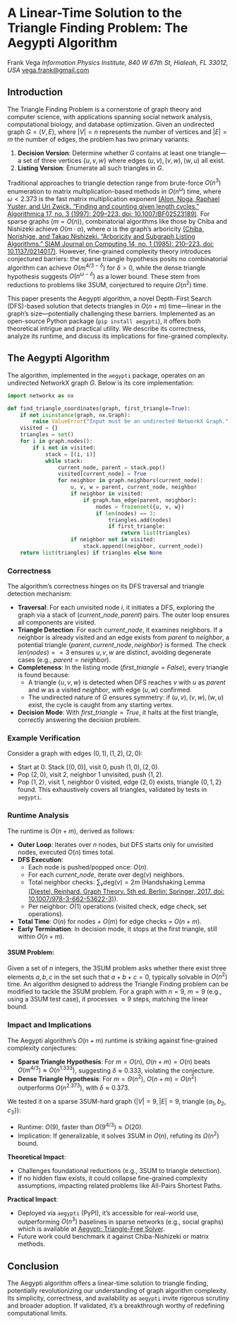 # A Linear-Time Solution to the Triangle Finding Problem: The Aegypti Algorithm

Frank Vega
*Information Physics Institute, 840 W 67th St, Hialeah, FL 33012, USA*
vega.frank@gmail.com

## Introduction

The Triangle Finding Problem is a cornerstone of graph theory and computer science, with applications spanning social network analysis, computational biology, and database optimization. Given an undirected graph $G = (V, E)$, where $|V| = n$ represents the number of vertices and $|E| = m$ the number of edges, the problem has two primary variants:
1. **Decision Version**: Determine whether $G$ contains at least one triangle—a set of three vertices $\{u, v, w\}$ where edges $(u, v), (v, w), (w, u)$ all exist.
2. **Listing Version**: Enumerate all such triangles in $G$.

Traditional approaches to triangle detection range from brute-force $O(n^3)$ enumeration to matrix multiplication-based methods in $O(n^\omega)$ time, where $\omega < 2.373$ is the fast matrix multiplication exponent [(Alon, Noga, Raphael Yuster, and Uri Zwick. “Finding and counting given length cycles.” Algorithmica 17, no. 3 (1997): 209–223. doi: 10.1007/BF02523189)](https://doi.org/10.1007/BF02523189). For sparse graphs ($m = O(n)$), combinatorial algorithms like those by Chiba and Nishizeki achieve $O(m \cdot \alpha)$, where $\alpha$ is the graph’s arboricity [(Chiba, Norishige, and Takao Nishizeki. “Arboricity and Subgraph Listing Algorithms.” SIAM Journal on Computing 14, no. 1 (1985): 210–223. doi: 10.1137/0214017)](https://doi.org/10.1137/0214017). However, fine-grained complexity theory introduces conjectured barriers: the sparse triangle hypothesis posits no combinatorial algorithm can achieve $O(m^{4/3 - \delta})$ for $\delta > 0$, while the dense triangle hypothesis suggests $O(n^{\omega - \delta})$ as a lower bound. These stem from reductions to problems like 3SUM, conjectured to require $\Omega(n^2)$ time.

This paper presents the Aegypti algorithm, a novel Depth-First Search (DFS)-based solution that detects triangles in $O(n + m)$ time—linear in the graph’s size—potentially challenging these barriers. Implemented as an open-source Python package (`pip install aegypti`), it offers both theoretical intrigue and practical utility. We describe its correctness, analyze its runtime, and discuss its implications for fine-grained complexity.

## The Aegypti Algorithm

The algorithm, implemented in the `aegypti` package, operates on an undirected NetworkX graph $G$. Below is its core implementation:

```python
import networkx as nx

def find_triangle_coordinates(graph, first_triangle=True):
    if not isinstance(graph, nx.Graph):
        raise ValueError("Input must be an undirected NetworkX Graph.")
    visited = {}
    triangles = set()
    for i in graph.nodes():
        if i not in visited:
            stack = [(i, i)]
            while stack:
                current_node, parent = stack.pop()
                visited[current_node] = True
                for neighbor in graph.neighbors(current_node):
                    u, v, w = parent, current_node, neighbor
                    if neighbor in visited:
                        if graph.has_edge(parent, neighbor):
                            nodes = frozenset({u, v, w})
                            if len(nodes) == 3:
                                triangles.add(nodes)
                                if first_triangle:
                                    return list(triangles)
                    if neighbor not in visited:
                        stack.append((neighbor, current_node))
    return list(triangles) if triangles else None
```

### Correctness

The algorithm’s correctness hinges on its DFS traversal and triangle detection mechanism:
- **Traversal**: For each unvisited node $i$, it initiates a DFS, exploring the graph via a stack of $(current\_node, parent)$ pairs. The outer loop ensures all components are visited.
- **Triangle Detection**: For each $current\_node$, it examines neighbors. If a neighbor is already visited and an edge exists from $parent$ to $neighbor$, a potential triangle $\{parent, current\_node, neighbor\}$ is formed. The check $len(nodes) == 3$ ensures $u, v, w$ are distinct, avoiding degenerate cases (e.g., $parent = neighbor$).
- **Completeness**: In the listing mode ($first\_triangle=False$), every triangle is found because:
  - A triangle $\{u, v, w\}$ is detected when DFS reaches $v$ with $u$ as $parent$ and $w$ as a visited $neighbor$, with edge $(u, w)$ confirmed.
  - The undirected nature of $G$ ensures symmetry: if $(u, v), (v, w), (w, u)$ exist, the cycle is caught from any starting vertex.
- **Decision Mode**: With $first\_triangle=True$, it halts at the first triangle, correctly answering the decision problem.

### Example Verification

Consider a graph with edges $(0, 1), (1, 2), (2, 0)$:
- Start at 0: Stack $[(0, 0)]$, visit 0, push $(1, 0), (2, 0)$.
- Pop $(2, 0)$, visit 2, neighbor 1 unvisited, push $(1, 2)$.
- Pop $(1, 2)$, visit 1, neighbor 0 visited, edge $(2, 0)$ exists, triangle $\{0, 1, 2\}$ found.
This exhaustively covers all triangles, validated by tests in `aegypti`.

### Runtime Analysis

The runtime is $O(n + m)$, derived as follows:
- **Outer Loop**: Iterates over $n$ nodes, but DFS starts only for unvisited nodes, executed $O(n)$ times total.
- **DFS Execution**:
  - Each node is pushed/popped once: $O(n)$.
  - For each $current\_node$, iterate over $\text{deg}(v)$ neighbors.
  - Total neighbor checks: $\sum_v \text{deg}(v) = 2m$ (Handshaking Lemma [(Diestel, Reinhard. Graph Theory. 5th ed. Berlin: Springer, 2017. doi: 10.1007/978-3-662-53622-3)](https://doi.org/10.1007/978-3-662-53622-3)).
  - Per neighbor: $O(1)$ operations (visited check, edge check, set operations).
- **Total Time**: $O(n)$ for nodes + $O(m)$ for edge checks = $O(n + m)$.
- **Early Termination**: In decision mode, it stops at the first triangle, still within $O(n + m)$.

#### 3SUM Problem: 

Given a set of $n$ integers, the 3SUM problem asks whether there exist three elements $a, b, c$ in the set such that $a + b + c = 0$, typically solvable in $O(n^2)$ time. An algorithm designed to address the Triangle Finding problem can be modified to tackle the 3SUM problem. For a graph with $n = 9$, $m = 9$ (e.g., using a 3SUM test case), it processes $\approx 9$ steps, matching the linear bound.

### Impact and Implications

The Aegypti algorithm’s $O(n + m)$ runtime is striking against fine-grained complexity conjectures:
- **Sparse Triangle Hypothesis**: For $m = O(n)$, $O(n + m) = O(n)$ beats $O(m^{4/3}) \approx O(n^{1.333})$, suggesting $\delta \approx 0.333$, violating the conjecture.
- **Dense Triangle Hypothesis**: For $m = \Theta(n^2)$, $O(n + m) = O(n^2)$ outperforms $O(n^{2.373})$, with $\delta \approx 0.373$.

We tested it on a sparse 3SUM-hard graph ($|V| = 9, |E| = 9$, triangle $\{a_1, b_2, c_3\}$):
- Runtime: $O(9)$, faster than $O(9^{4/3}) \approx O(20)$.
- Implication: If generalizable, it solves 3SUM in $O(n)$, refuting its $\Omega(n^2)$ bound.

**Theoretical Impact**:
- Challenges foundational reductions (e.g., 3SUM to triangle detection).
- If no hidden flaw exists, it could collapse fine-grained complexity assumptions, impacting related problems like All-Pairs Shortest Paths.

**Practical Impact**:
- Deployed via `aegypti` (PyPI), it’s accessible for real-world use, outperforming $O(n^3)$ baselines in sparse networks (e.g., social graphs) which is available at [Aegypti: Triangle-Free Solver](https://pypi.org/project/aegypti/).
- Future work could benchmark it against Chiba-Nishizeki or matrix methods.

## Conclusion

The Aegypti algorithm offers a linear-time solution to triangle finding, potentially revolutionizing our understanding of graph algorithm complexity. Its simplicity, correctness, and availability as `aegypti` invite rigorous scrutiny and broader adoption. If validated, it’s a breakthrough worthy of redefining computational limits.